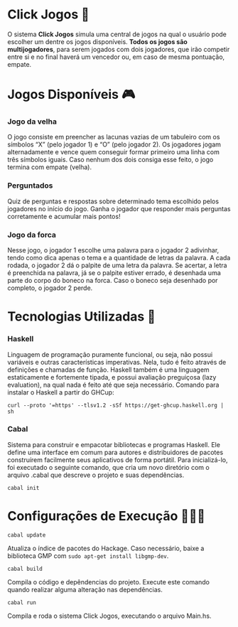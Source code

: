 # Click Jogos 🎲
O sistema **Click Jogos** simula uma central de jogos na qual o usuário pode escolher um dentre os jogos disponíveis. **Todos os jogos são multijogadores**, para serem jogados com dois jogadores, que irão competir entre si e no final haverá um vencedor ou, em caso de mesma pontuação, empate.

# Jogos Disponíveis 🎮

### Jogo da velha
O jogo consiste em preencher as lacunas vazias de um tabuleiro com os símbolos “X” (pelo jogador 1) e “O” (pelo jogador 2). Os jogadores jogam alternadamente e vence quem conseguir formar primeiro uma linha com três símbolos iguais. Caso nenhum dos dois consiga esse feito, o jogo termina com empate (velha).

### Perguntados
Quiz de perguntas e respostas sobre determinado tema escolhido pelos jogadores no início do jogo. Ganha o jogador que responder mais perguntas corretamente e acumular mais pontos!

### Jogo da forca
Nesse jogo, o jogador 1 escolhe uma palavra para o jogador 2 adivinhar, tendo como dica apenas o tema e a quantidade de letras da palavra. A cada rodada, o jogador 2 dá o palpite de uma letra da palavra. Se acertar, a letra é preenchida na palavra, já se o palpite estiver errado, é desenhada uma parte do corpo do boneco na forca. Caso o boneco seja desenhado por completo, o jogador 2 perde.

# Tecnologias Utilizadas 🤖

### Haskell
Linguagem de programação puramente funcional, ou seja, não possui variáveis e outras características imperativas. Nela, tudo é feito através de definições e chamadas de função. Haskell também é uma linguagem estaticamente e fortemente tipada, e possui avaliação preguiçosa (lazy evaluation), na qual nada é feito até que seja necessário. Comando para instalar o Haskell a partir do GHCup:
```
curl --proto '=https' --tlsv1.2 -sSf https://get-ghcup.haskell.org | sh
```

### Cabal
Sistema para construir e empacotar bibliotecas e programas Haskell. Ele define uma interface em comum para autores e distribuidores de pacotes construírem facilmente seus aplicativos de forma portátil. Para inicializá-lo, foi executado o seguinte comando, que cria um novo diretório com o arquivo .cabal que descreve o projeto e suas dependências.
```
cabal init
```

# Configurações de Execução 👩🏿‍💻

```
cabal update
```
Atualiza o índice de pacotes do Hackage. Caso necessário, baixe a biblioteca GMP com `sudo apt-get install libgmp-dev`.

```
cabal build
```
Compila o código e depêndencias do projeto. Execute este comando quando realizar alguma alteração nas dependências.

```
cabal run
```
Compila e roda o sistema Click Jogos, executando o arquivo Main.hs.
